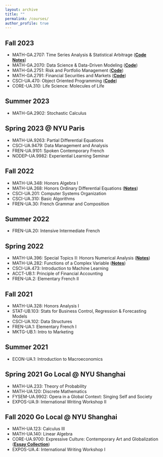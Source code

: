 ```yaml
---
layout: archive
title: ""
permalink: /courses/
author_profile: true
---
```


## Fall 2023
- MATH-GA.2707: Time Series Analysis & Statistical Arbitrage (**[Code](https://github.com/erichu12138/erichu12138.github.io/tree/master/files/Time_Series)**  **[Notes](https://erichu12138.github.io/files/Time_Series_Analysis_Notes.pdf)**)
- MATH-GA.2070: Data Science & Data-Driven Modeling (**[Code](https://github.com/erichu12138/erichu12138.github.io/tree/master/files/Data_Driven_Modeling_ML)**)
- MATH-GA.2751: Risk and Portfolio Management (**[Code](https://github.com/erichu12138/erichu12138.github.io/tree/master/files/Risk_Portfolio_Management)**)
- MATH-GA.2791: Financial Securities and Markets (**[Code](https://github.com/erichu12138/erichu12138.github.io/tree/master/files/Financial_Securities_and_Markets)**)
- CSCI-UA.470: Object Oriented Programming (**[Code](https://github.com/erichu12138/erichu12138.github.io/tree/master/files/OOP)**)
- CORE-UA.310: Life Science: Molecules of Life

## Summer 2023
- MATH-GA.2902: Stochastic Calculus

## Spring 2023 @ NYU Paris
- MATH-UA.9263: Partial Differential Equations
- CSCI-UA.9479: Data Management and Analysis
- FREN-UA.9101: Spoken Contemporary French
- NODEP-UA.9982: Experiential Learning Seminar

## Fall 2022
- MATH-UA.348: Honors Algebra I
- MATH-UA.268: Honors Ordinary Differential Equations (**[Notes](https://erichu12138.github.io/files/HODE_NOTES.pdf)**)
- CSCI-UA.201: Computer Systems Organization
- CSCI-UA.310: Basic Algorithms
- FREN-UA.30: French Grammar and Composition

## Summer 2022
- FREN-UA.20: Intensive Intermediate French

## Spring 2022
- MATH-UA.396: Special Topics II: Honors Numerical Analysis (**[Notes](https://erichu12138.github.io/files/HNA_NOTES.pdf)**)
- MATH-UA.282: Functions of a Complex Variable (**[Notes](https://erichu12138.github.io/files/COMPLEX_NOTES.pdf)**)
- CSCI-UA.473: Introduction to Machine Learning
- ACCT-UB.1: Principle of Financial Accounting
- FREN-UA.2: Elementary French II

## Fall 2021
- MATH-UA.328: Honors Analysis I
- STAT-UB.103: Stats for Business Control, Regression & Forecasting Models
- CSCI-UA.102: Data Structures
- FREN-UA.1: Elementary French I
- MKTG-UB.1: Intro to Marketing

## Summer 2021
- ECON-UA.1: Introduction to Macroeconomics

## Spring 2021 Go Local @ NYU Shanghai
- MATH-UA.233: Theory of Probability
- MATH-UA.120: Discrete Mathematics
- FYSEM-UA.9902: Opera in a Global Context: Singing Self and Society
- EXPOS-UA.9: International Writing Workshop II

## Fall 2020 Go Local @ NYU Shanghai
- MATH-UA.123: Calculus III
- MATH-UA.140: Linear Algebra
- CORE-UA.9700: Expressive Culture: Contemporary Art and Globalization (**[Essay Collection](https://erichu12138.github.io/files/Arts_Essay_Collection.pdf)**)
- EXPOS-UA.4: International Writing Workshop I
